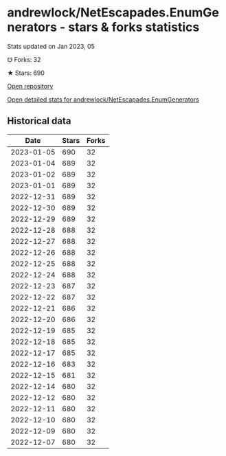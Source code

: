 # andrewlock/NetEscapades.EnumGenerators - stars & forks statistics

Stats updated on Jan 2023, 05

☋ Forks: 32

★ Stars: 690

[Open repository](https://github.com/andrewlock/NetEscapades.EnumGenerators)

[Open detailed stats for andrewlock/NetEscapades.EnumGenerators](https://reviewgithub.com/rep/andrewlock/NetEscapades.EnumGenerators)

## Historical data
| Date | Stars | Forks |
|------|-------|-------|
| 2023-01-05 | 690 | 32 | 
| 2023-01-04 | 689 | 32 | 
| 2023-01-02 | 689 | 32 | 
| 2023-01-01 | 689 | 32 | 
| 2022-12-31 | 689 | 32 | 
| 2022-12-30 | 689 | 32 | 
| 2022-12-29 | 689 | 32 | 
| 2022-12-28 | 688 | 32 | 
| 2022-12-27 | 688 | 32 | 
| 2022-12-26 | 688 | 32 | 
| 2022-12-25 | 688 | 32 | 
| 2022-12-24 | 688 | 32 | 
| 2022-12-23 | 687 | 32 | 
| 2022-12-22 | 687 | 32 | 
| 2022-12-21 | 686 | 32 | 
| 2022-12-20 | 686 | 32 | 
| 2022-12-19 | 685 | 32 | 
| 2022-12-18 | 685 | 32 | 
| 2022-12-17 | 685 | 32 | 
| 2022-12-16 | 683 | 32 | 
| 2022-12-15 | 681 | 32 | 
| 2022-12-14 | 680 | 32 | 
| 2022-12-12 | 680 | 32 | 
| 2022-12-11 | 680 | 32 | 
| 2022-12-10 | 680 | 32 | 
| 2022-12-09 | 680 | 32 | 
| 2022-12-07 | 680 | 32 | 

